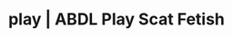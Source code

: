 ---
categories:
- NSFW Art
- Real Couples
- Gender-Fluid
- Self-Pleasure
- Virtual Sex
image: /assets/images/1747714246965.webp
layout: post
schema:
  description: Premium adult content featuring Scat Fetish, ABDL Play. High-quality
    visuals with erotic themes.
  keywords:
  - Immersive Erotica
  - Real Couples
  - Mindful Kink
  - Nerdy Seduction
  - ABDL Play
  - Interactive NSFW
  - Scat Fetish
  name: 1747714246965 | Scat Fetish ABDL Play
  type: VisualArtwork
seo:
  description: Featured content with high-quality ABDL Play, Scat Fetish. HD images
    available.
  keywords: ABDL Play, Scat Fetish
  og_image: /assets/images/1747714246965.webp
  schema_type: VisualArtwork
tags:
- '#play'
- Scat Fetish
- ABDL Play
title: play | ABDL Play Scat Fetish
---